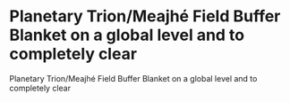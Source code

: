 # Planetary Trion/Meajhé Field Buffer Blanket on a global level and to completely clear

Planetary Trion/Meajhé Field Buffer Blanket on a global level and to completely clear